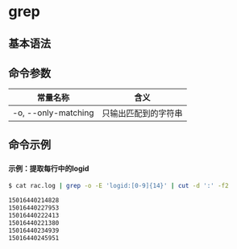 # grep

## 基本语法

## 命令参数

|常量名称			|含义						|
|---------------|---------------------------|
|-o, --only-matching|只输出匹配到的字符串		|

	
## 命令示例

###  

#### 示例：提取每行中的logid

```bash
$ cat rac.log | grep -o -E 'logid:[0-9]{14}' | cut -d ':' -f2
```
```bash
15016440214828
15016440227953
15016440222413
15016440221380
15016440234939
15016440245951
```
